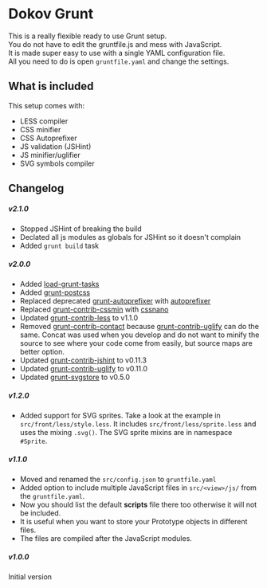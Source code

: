 # Dokov Grunt

This is a really flexible ready to use Grunt setup.  
You do not have to edit the gruntfile.js and mess with JavaScript.  
It is made super easy to use with a single YAML configuration file.  
All you need to do is open ```gruntfile.yaml``` and change the settings.  

## What is included

This setup comes with:  
* LESS compiler  
* CSS minifier  
* CSS Autoprefixer  
* JS validation (JSHint)  
* JS minifier/uglifier  
* SVG symbols compiler  

## Changelog

##### v2.1.0
- Stopped JSHint of breaking the build
- Declated all js modules as globals for JSHint so it doesn't complain
- Added `grunt build` task

##### v2.0.0
- Added [load-grunt-tasks](https://www.npmjs.com/package/load-grunt-tasks)
- Added [grunt-postcss](https://www.npmjs.com/package/grunt-postcss)
- Replaced deprecated [grunt-autoprefixer](https://www.npmjs.com/package/grunt-autoprefixer) with [autoprefixer](https://www.npmjs.com/package/autoprefixer)
- Replaced [grunt-contrib-cssmin](https://www.npmjs.com/package/grunt-contrib-cssmin) with [cssnano](https://www.npmjs.com/package/cssnano)
- Updated [grunt-contrib-less](https://www.npmjs.com/package/grunt-contrib-less) to v1.1.0
- Removed [grunt-contrib-contact](https://www.npmjs.com/package/grunt-contrib-contact) because [grunt-contrib-uglify](https://www.npmjs.com/package/grunt-contrib-uglify) can do the same. Concat was used when you develop and do not want to minify the source to see where your code come from easily, but source maps are better option.
- Updated [grunt-contrib-jshint](https://www.npmjs.com/package/grunt-contrib-jshint) to v0.11.3
- Updated [grunt-contrib-uglify](https://www.npmjs.com/package/grunt-contrib-uglify) to v0.11.0
- Updated [grunt-svgstore](https://www.npmjs.com/package/grunt-svgstore) to v0.5.0

##### v1.2.0
- Added support for SVG sprites. Take a look at the example in ```src/front/less/style.less```. It includes ```src/front/less/sprite.less``` and uses the mixing ```.svg()```. The SVG sprite mixins are in namespace ```#Sprite```.

##### v1.1.0
- Moved and renamed the ```src/config.json``` to ```gruntfile.yaml```  
- Added option to include multiple JavaScript files in ```src/<view>/js/``` from the ```gruntfile.yaml```.  
- Now you should list the default **scripts** file there too otherwise it will not be included.  
- It is useful when you want to store your Prototype objects in different files.  
- The files are compiled after the JavaScript modules.  


##### v1.0.0
Initial version